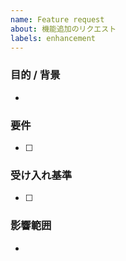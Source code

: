 ```yaml
---
name: Feature request
about: 機能追加のリクエスト
labels: enhancement
---
```


### 目的 / 背景

-

### 要件

- [ ] 

### 受け入れ基準

- [ ] 

### 影響範囲

-
